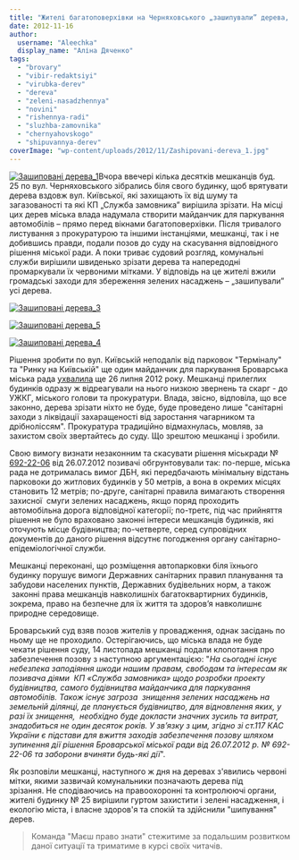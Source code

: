 ```yaml
---
title: "Жителі багатоповерхівки на Черняховського „зашипували” дерева, на місці яких влада хоче зробити автопарковку"
date: 2012-11-16
author: 
  username: "Aleechka"
  display_name: "Аліна Дяченко"
tags: 
  - "brovary"
  - "vibir-redaktsiyi"
  - "virubka-derev"
  - "dereva"
  - "zeleni-nasadzhennya"
  - "novini"
  - "rishennya-radi"
  - "sluzhba-zamovnika"
  - "chernyahovskogo"
  - "shipuvannya-derev"
coverImage: "wp-content/uploads/2012/11/Zashipovani-dereva_1.jpg"
---
```


[![](https://mpz.brovary.org/wp-content/uploads/2012/11/Zashipovani-dereva_1.jpg "Зашиповані дерева_1")](https://mpz.brovary.org/wp-content/uploads/2012/11/Zashipovani-dereva_1.jpg)Вчора ввечері кілька десятків мешканців буд. 25 по вул. Черняховського зібрались біля свого будинку, щоб врятувати дерева вздовж вул. Київської, які захищають їх від шуму та загазованості та які КП „Служба замовника” вирішила зрізати. На місці цих дерев міська влада надумала створити майданчик для паркування автомобілів – прямо перед вікнами багатоповерхівки. Після тривалого листування з прокуратурою та іншими інстанціями, мешканці, так і не добившись правди, подали позов до суду на скасування відповідного рішення міської ради. А поки триває судовий розгляд, комунальні служби вирішили швиденько зрізати дерева та напередодні промаркували їх червоними мітками. У відповідь на це жителі вжили громадські заходи для збереження зелених насаджень – „зашипували” усі дерева.

[![](https://mpz.brovary.org/wp-content/uploads/2012/11/Zashipovani-dereva_3.jpg "Зашиповані дерева_3")](https://mpz.brovary.org/wp-content/uploads/2012/11/Zashipovani-dereva_3.jpg)

[![](https://mpz.brovary.org/wp-content/uploads/2012/11/Zashipovani-dereva_5.jpg "Зашиповані дерева_5")](https://mpz.brovary.org/wp-content/uploads/2012/11/Zashipovani-dereva_5.jpg)

[![](https://mpz.brovary.org/wp-content/uploads/2012/11/Zashipovani-dereva_4.jpg "Зашиповані дерева_4")](https://mpz.brovary.org/wp-content/uploads/2012/11/Zashipovani-dereva_4.jpg)

Рішення зробити по вул. Київській неподалік від парковок "Терміналу" та "Ринку на Київській" ще один майданчик для паркування Броварська міська рада [ухвалила](http://docs.brovary.org/p3725/26.07.2012/692-22-06) ще 26 липня 2012 року. Мешканці прилеглих будинків одразу ж відреагували на нього низкою звернень та скарг - до УЖКГ, міського голови та прокуратури. Влада, звісно, відповіла, що все законно, дерева зрізати ніхто не буде, буде проведено лише "санітарні заходи з ліквідації захаращеності від заростання чагарником та дрібноліссям". Прокуратура традиційно відмахнулась, мовляв, за захистом своїх звертайтесь до суду. Що зрештою мешканці і зробили.

Свою вимогу визнати незаконним та скасувати рішення міськради № [692-22-06](http://docs.brovary.org/p3725/26.07.2012/692-22-06) від 26.07.2012 позивачі обгрунтовували так: по-перше, міська рада не дотрималась вимог ДБН, які передбачають мінімальну відстань парковоки до житлових будинків у 50 метрів, а вона в окремих місцях становить 12 метрів; по-друге, санітарні правила вимагають створення захисної  смуги зелених насаджень, якщо поряд проходить автомобільна дорога відповідної категорії; по-третє, під час прийняття рішення не було враховано законні інтереси мешканців будинків, які оточують місце будівництва; по-четверте, серед супровідних документів до даного рішення відсутнє погодження органу санітарно-епідеміологічної служби.

Мешканці переконані, що розміщення автопарковки біля їхнього будинку порушує вимоги Державних санітарних правил планування та забудови населених пунктів, Державних будівельних норм, а також  законні права мешканців навколишніх багатоквартирних будинків, зокрема, право на безпечне для їх життя та здоров’я навколишнє природне середовище.

Броварський суд взяв позов жителів у провадження, однак засідань по ньому ще не проходило. Остерігаючись, що міська влада не буде чекати рішення суду, 14 листопада мешканці подали клопотання про забезпечення позову з наступною аргументацією: "_На сьогодні існує небезпека заподіяння шкоди нашим правам, свободам та інтересам як позивача діями  КП «Служба замовника» щодо розробки проекту будівництва, самого будівництва майданчика для паркування автомобілів. Також існує загроза  знищення зелених насаджень на земельній ділянці, де планується будівництво, для відновлення яких, у разі їх знищення,  необхідно буде докласти значних зусиль та витрат, знадобиться не один десяток років. У зв’язку з цим, згідно зі ст.117 КАС України є підстави для вжиття заходів забезпечення позову шляхом зупинення дії рішення Броварської міської ради від 26.07.2012 р. № 692-22-06 та заборони вчиняти будь-які дії_".

Як розповіли мешканці, наступного ж дня на деревах з'явились червоні мітки, якими зазвичай комунальники позначають дерева під зрізання. Не сподіваючись на правоохоронні та контролюючі органи, жителі будинку № 25 вирішили гуртом захистити і зелені насадження, і екологію міста, і власне здоров'я та спокій та здійснили "шипування" дерев.

> Команда "Маєш право знати" стежитиме за подальшим розвитком даної ситуації та триматиме в курсі своїх читачів.
